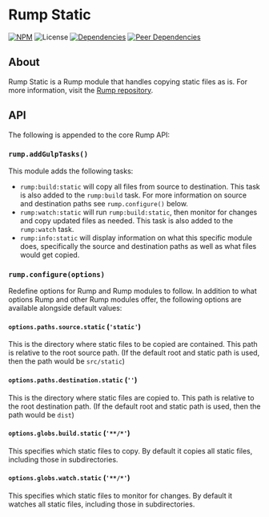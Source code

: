 # Rump Static
[![NPM](http://img.shields.io/npm/v/rump-static.svg?style=flat-square)](https://www.npmjs.org/package/rump-static)
![License](http://img.shields.io/npm/l/rump-static.svg?style=flat-square)
[![Dependencies](http://img.shields.io/david/rumps/rump-static.svg?style=flat-square)](https://david-dm.org/rumps/rump-static)
[![Peer Dependencies](http://img.shields.io/david/peer/rumps/rump-static.svg?style=flat-square)](https://david-dm.org/rumps/rump-static#info=peerDependencies)


## About
Rump Static is a Rump module that handles copying static files as is. For more
information, visit the [Rump repository](https://github.com/rumps/rump).


## API
The following is appended to the core Rump API:

### `rump.addGulpTasks()`
This module adds the following tasks:
- `rump:build:static` will copy all files from source to destination. This task
  is also added to the `rump:build` task. For more information on source and
  destination paths see `rump.configure()` below.
- `rump:watch:static` will run `rump:build:static`, then monitor for changes
  and copy updated files as needed. This task is also added to the `rump:watch`
  task.
- `rump:info:static` will display information on what this specific module
  does, specifically the source and destination paths as well as what files
  would get copied.

### `rump.configure(options)`
Redefine options for Rump and Rump modules to follow. In addition to what
options Rump and other Rump modules offer, the following options are
available alongside default values:

#### `options.paths.source.static` (`'static'`)
This is the directory where static files to be copied are contained. This path
is relative to the root source path. (If the default root and static path is
used, then the path would be `src/static`)

#### `options.paths.destination.static` (`''`)
This is the directory where static files are copied to. This path is relative
to the root destination path. (If the default root and static path is used,
then the path would be `dist`)

#### `options.globs.build.static` (`'**/*'`)
This specifies which static files to copy. By default it copies all static
files, including those in subdirectories.

#### `options.globs.watch.static` (`'**/*'`)
This specifies which static files to monitor for changes. By default it watches
all static files, including those in subdirectories.
